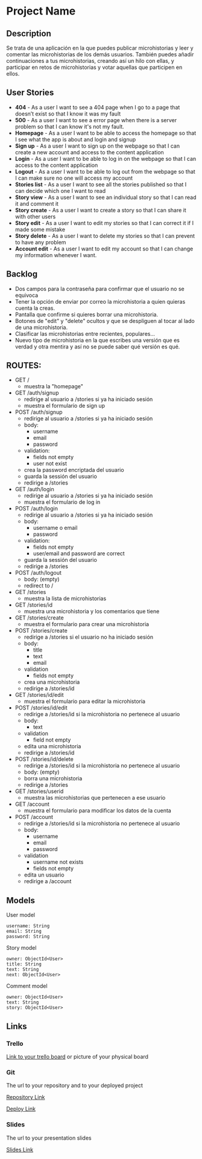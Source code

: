 # Project Name

## Description

Se trata de una aplicación en la que puedes publicar microhistorias y leer y comentar las microhistorias de los demás usuarios. También puedes añadir continuaciones a tus microhistorias, creando así un hilo con ellas, y participar en retos de microhistorias y votar aquellas que participen en ellos.
 
## User Stories

- **404** - As a user I want to see a 404 page when I go to a page that doesn’t exist so that I know it was my fault 
- **500** - As a user I want to see a error page when there is a server problem so that I can know it's not my fault.
- **Homepage** - As a user I want to be able to access the homepage so that I see what the app is about and login and signup
- **Sign up** - As a user I want to sign up on the webpage so that I can create a new account and access to the content application
- **Login** - As a user I want to be able to log in on the webpage so that I can access to the content application
- **Logout** - As a user I want to be able to log out from the webpage so that I can make sure no one will access my account
- **Stories list** - As a user I want to see all the stories published so that I can decide which one I want to read
- **Story view** -  As a user I want to see an individual story so that I can read it and comment it
- **Story create** -  As a user I want to create a story so that I can share it with other users
- **Story edit** - As a user I want to edit my stories so that I can correct it if I made some mistake
- **Story delete** - As a user I want to delete my stories so that I can prevent to have any problem
- **Account edit** - As a user I want to edit my account so that I can change my information whenever I want.


## Backlog

- Dos campos para la contraseña para confirmar que el usuario no se equivoca
- Tener la opción de enviar por correo la microhistoria a quien quieras cuenta la creas.
- Pantalla que confirme si quieres borrar una microhistoria.
- Botones de "edit" y "delete" ocultos y que se despliguen al tocar al lado de una microhistoria.
- Clasificar las microhistorias entre recientes, populares...
- Nuevo tipo de microhistoria en la que escribes una versión que es verdad y otra mentira y así no se puede saber qué versión es qué.

## ROUTES:

- GET /
  - muestra la "homepage"
- GET /auth/signup
  - redirige al usuario a /stories si ya ha iniciado sesión
  - muestra el formulario de sign up
- POST /auth/signup
  - redirige al usuario a /stories si ya ha iniciado sesión
  - body: 
    - username
    - email
    - password
  - validation: 
    - fields not empty
    - user not exist
  - crea la password encriptada del usuario
  - guarda la sessión del usuario
  - redirige a /stories
- GET /auth/login
  - redirige al usuario a /stories si ya ha iniciado sesión
  - muestra el formulario de log in
- POST /auth/login
  - redirige al usuario a /stories si ya ha iniciado sesión
  - body: 
    - username o email
    - password
  - validation: 
    - fields not empty
    - user/email and password are correct
  - guarda la sessión del usuario
  - redirige a /stories
- POST /auth/logout
  - body: (empty)
  - redirect to /
- GET /stories
  - muestra la lista de microhistorias
- GET /stories/id
  - muestra una microhistoria y los comentarios que tiene
- GET /stories/create 
  - muestra el formulario para crear una microhistoria 
- POST /stories/create 
  - redirige a /stories si el usuario no ha iniciado sesión
  - body: 
    - title
    - text
    - email
  - validation
    - fields not empty
  - crea una microhistoria
  - redirige a /stories/id
- GET /stories/id/edit
  - muestra el formulario para editar la microhistoria
- POST /stories/id/edit
  - redirige a /stories/id si la microhistoria no pertenece al usuario
  - body: 
    - text
  - validation
    - field not empty
  - edita una microhistoria
  - redirige a /stories/id
- POST /stories/id/delete
  - redirige a /stories/id si la microhistoria no pertenece al usuario
  - body: (empty)
  - borra una microhistoria
  - redirige a /stories
- GET /stories/userid
  - muestra las microhistorias que pertenecen a ese usuario
- GET /account
  - muestra el formulario para modificar los datos de la cuenta
- POST /account
    - redirige a /stories/id si la microhistoria no pertenece al usuario
  - body: 
    - username
    - email
    - password
  - validation
    - username not exists
    - fields not empty
  - edita un usuario
  - redirige a /account



## Models

User model
 
```
username: String
email: String
password: String
```

Story model

```
owner: ObjectId<User>
title: String
text: String
next: ObjectId<User>
``` 

Comment model

```
owner: ObjectId<User>
text: String
story: ObjectId<User>
``` 

## Links

### Trello

[Link to your trello board](https://trello.com) or picture of your physical board

### Git

The url to your repository and to your deployed project

[Repository Link](http://github.com)

[Deploy Link](http://heroku.com)

### Slides

The url to your presentation slides

[Slides Link](http://slides.com)